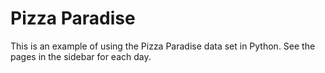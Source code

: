 # Pizza Paradise

This is an example of using the Pizza Paradise data set in Python. See the pages in the sidebar for each day.
